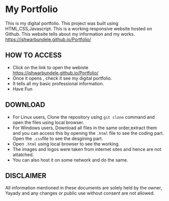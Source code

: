# My Portfolio
This is my digital portfolio.
This project was built using HTML,CSS,Javascript. This is a working responsive website hosted on Github. This website tells about my information and my works.
https://ishwarbundele.github.io/Portfolio/


## HOW TO ACCESS
 - Click on the link to open the webiste  https://ishwarbundele.github.io/Portfolio/
- Once it opens , check it see my digital portfolio.
- It tells all my basic professional information.
- Have Fun

## DOWNLOAD
- For Linux users, Clone the repository using ``git clone`` command and open the files using local browser. 
- For Windows users, Download all files in the same order,extract them and you can access this by opening the `.html` file to see the coding part. Open the ` .css `file to see the desgining part.
-  Open ```.html``` using local browser to see the working.
- The images and logos were taken from internet sites and hence are not attatched.
-  You can also host it on some network and do the same.

## DISCLAIMER
All information mentioned in these documents are solely held by the owner, Yayady and any changes or public use without consent are not allowed.
